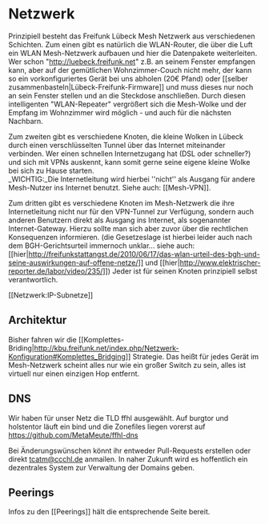 # Netzwerk

Prinzipiell besteht das Freifunk Lübeck Mesh Netzwerk aus verschiedenen Schichten. Zum einen gibt es natürlich die WLAN-Router, die über die Luft ein WLAN Mesh-Netzwerk aufbauen und hier die Datenpakete weiterleiten. Wer schon "http://luebeck.freifunk.net" z.B. an seinem Fenster empfangen kann, aber auf der gemütlichen Wohnzimmer-Couch nicht mehr, der kann so ein vorkonfiguriertes Gerät bei uns abholen (20€ Pfand) oder [[selber zusammenbasteln|Lübeck-Freifunk-Firmware]] und muss dieses nur noch an sein Fenster stellen und an die Steckdose anschließen. Durch diesen intelligenten "WLAN-Repeater" vergrößert sich die Mesh-Wolke und der Empfang im Wohnzimmer wird möglich - und auch für die nächsten Nachbarn.

Zum zweiten gibt es verschiedene Knoten, die kleine Wolken in Lübeck durch einen verschlüsselten Tunnel über das Internet miteinander verbinden. Wer einen schnellen Internetzugang hat (DSL oder schneller?) und sich mit VPNs auskennt, kann somit gerne seine eigene kleine Wolke bei sich zu Hause starten.<br>
_WICHTIG:_Die Internetleitung wird hierbei ''nicht'' als Ausgang für andere Mesh-Nutzer ins Internet benutzt. Siehe auch: [[Mesh-VPN]].

Zum dritten gibt es verschiedene Knoten im Mesh-Netzwerk die ihre Internetleitung nicht nur für den VPN-Tunnel zur Verfügung, sondern auch anderen Benutzern direkt als Ausgang ins Internet, als sogenannter Internet-Gateway. Hierzu sollte man sich aber zuvor über die rechtlichen Konsequenzen informieren. (die Gesetzeslage ist hierbei leider auch nach dem BGH-Gerichtsurteil immernoch unklar... siehe auch: [[hier|http://freifunkstattangst.de/2010/06/17/das-wlan-urteil-des-bgh-und-seine-auswirkungen-auf-offene-netze/]] und [[hier|http://www.elektrischer-reporter.de/labor/video/235/]]) Jeder ist für seinen Knoten prinzipiell selbst verantwortlich.

[[Netzwerk:IP-Subnetze]]

## Architektur 

Bisher fahren wir die [[Komplettes-Briding|http://kbu.freifunk.net/index.php/Netzwerk-Konfiguration#Komplettes_Bridging]] Strategie. Das heißt für jedes Gerät im Mesh-Netzwerk scheint alles nur wie ein großer Switch zu sein, alles ist virtuell nur einen einzigen Hop entfernt.

## DNS

Wir haben für unser Netz die TLD ffhl ausgewählt. Auf burgtor und holstentor läuft ein bind und die Zonefiles liegen vorerst auf https://github.com/MetaMeute/ffhl-dns

Bei Änderungswünschen könnt ihr entweder Pull-Requests erstellen oder direkt tcatm@ccchl.de anmailen. In naher Zukunft wird es hoffentlich ein dezentrales System zur Verwaltung der Domains geben.

## Peerings
Infos zu den [[Peerings]] hält die entsprechende Seite bereit.
